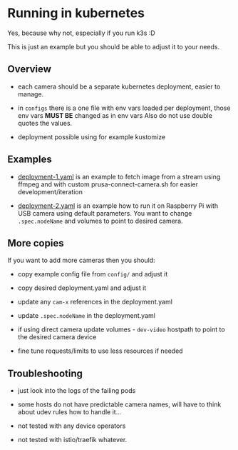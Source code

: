 # Running in kubernetes

Yes, because why not, especially if you run k3s :D

This is just an example but you should be able to adjust it to your needs.

## Overview

- each camera should be a separate kubernetes deployment, easier to manage.

- in `configs` there is a one file with env vars loaded per deployment,
  those env vars **MUST BE** changed as in env vars
  Also do not use double quotes the values.

- deployment possible using for example kustomize

## Examples

- [deployment-1.yaml](https://github.com/nvtkaszpir/prusa-connect-camera-script/k8s/deployment-1.yaml)
  is an example to fetch image from a stream using ffmpeg and with custom
  prusa-connect-camera.sh for easier development/iteration

- [deployment-2.yaml](https://github.com/nvtkaszpir/prusa-connect-camera-script/k8s/deployment-2.yaml)
  is an example how to run it on Raspberry Pi with USB camera using default parameters.
  You want to change `.spec.nodeName` and volumes to point to desired camera.

## More copies

If you want to add more cameras then you should:

- copy example config file from `config/` and adjust it
- copy desired deployment.yaml and adjust it
- update any `cam-x` references in the deployment.yaml
- update `.spec.nodeName` in the deployment.yaml
- if using direct camera update volumes -  `dev-video` hostpath to point to the desired
  camera device

- fine tune requests/limits to use less resources if needed

## Troubleshooting

- just look into the logs of the failing pods
- some hosts do not have predictable camera names, will have to think about udev
  rules how to handle it...

- not tested with any device operators
- not tested with istio/traefik whatever.
